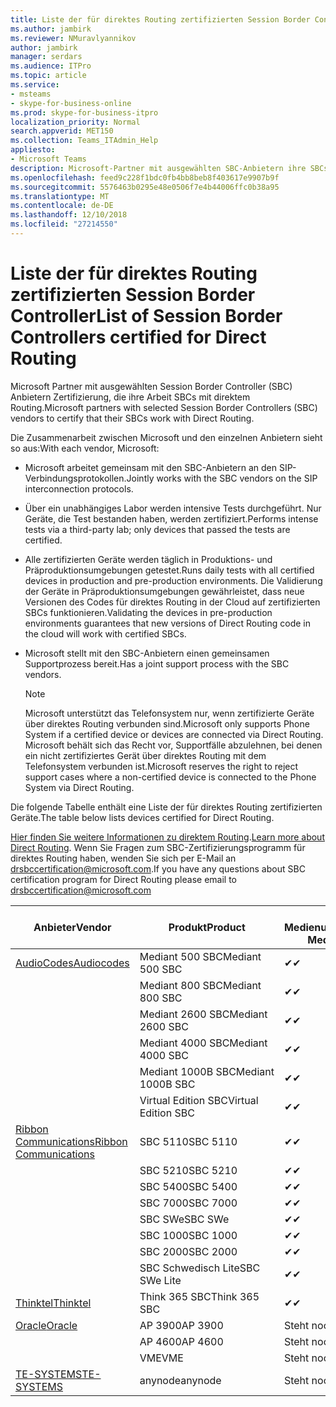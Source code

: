 ```yaml
---
title: Liste der für direktes Routing zertifizierten Session Border Controller
ms.author: jambirk
ms.reviewer: NMuravlyannikov
author: jambirk
manager: serdars
ms.audience: ITPro
ms.topic: article
ms.service:
- msteams
- skype-for-business-online
ms.prod: skype-for-business-itpro
localization_priority: Normal
search.appverid: MET150
ms.collection: Teams_ITAdmin_Help
appliesto:
- Microsoft Teams
description: Microsoft-Partner mit ausgewählten SBC-Anbietern ihre SBCs Zertifizierung arbeiten mit direktem Routing.
ms.openlocfilehash: feed9c228f1bdc0fb4bb8beb8f403617e9907b9f
ms.sourcegitcommit: 5576463b0295e48e0506f7e4b44006ffc0b38a95
ms.translationtype: MT
ms.contentlocale: de-DE
ms.lasthandoff: 12/10/2018
ms.locfileid: "27214550"
---
```

# <a name="list-of-session-border-controllers-certified-for-direct-routing"></a><span data-ttu-id="37bd9-103">Liste der für direktes Routing zertifizierten Session Border Controller</span><span class="sxs-lookup"><span data-stu-id="37bd9-103">List of Session Border Controllers certified for Direct Routing</span></span>

<span data-ttu-id="37bd9-104">Microsoft Partner mit ausgewählten Session Border Controller (SBC) Anbietern Zertifizierung, die ihre Arbeit SBCs mit direktem Routing.</span><span class="sxs-lookup"><span data-stu-id="37bd9-104">Microsoft partners with selected Session Border Controllers (SBC) vendors to certify that their SBCs work with Direct Routing.</span></span> 

<span data-ttu-id="37bd9-105">Die Zusammenarbeit zwischen Microsoft und den einzelnen Anbietern sieht so aus:</span><span class="sxs-lookup"><span data-stu-id="37bd9-105">With each vendor, Microsoft:</span></span> 

- <span data-ttu-id="37bd9-106">Microsoft arbeitet gemeinsam mit den SBC-Anbietern an den SIP-Verbindungsprotokollen.</span><span class="sxs-lookup"><span data-stu-id="37bd9-106">Jointly works with the SBC vendors on the SIP interconnection protocols.</span></span>
- <span data-ttu-id="37bd9-107">Über ein unabhängiges Labor werden intensive Tests durchgeführt. Nur Geräte, die Test bestanden haben, werden zertifiziert.</span><span class="sxs-lookup"><span data-stu-id="37bd9-107">Performs intense tests via a third-party lab; only devices that passed the tests are certified.</span></span> 
- <span data-ttu-id="37bd9-108">Alle zertifizierten Geräte werden täglich in Produktions- und Präproduktionsumgebungen getestet.</span><span class="sxs-lookup"><span data-stu-id="37bd9-108">Runs daily tests with all certified devices in production and pre-production environments.</span></span> <span data-ttu-id="37bd9-109">Die Validierung der Geräte in Präproduktionsumgebungen gewährleistet, dass neue Versionen des Codes für direktes Routing in der Cloud auf zertifizierten SBCs funktionieren.</span><span class="sxs-lookup"><span data-stu-id="37bd9-109">Validating the devices in pre-production environments guarantees that new versions of Direct Routing code in the cloud will work with certified SBCs.</span></span> 
- <span data-ttu-id="37bd9-110">Microsoft stellt mit den SBC-Anbietern einen gemeinsamen Supportprozess bereit.</span><span class="sxs-lookup"><span data-stu-id="37bd9-110">Has a joint support process with the SBC vendors.</span></span>


  > [!NOTE]
  > <span data-ttu-id="37bd9-111">Microsoft unterstützt das Telefonsystem nur, wenn zertifizierte Geräte über direktes Routing verbunden sind.</span><span class="sxs-lookup"><span data-stu-id="37bd9-111">Microsoft only supports Phone System if a certified device or devices are connected via Direct Routing.</span></span> <span data-ttu-id="37bd9-112">Microsoft behält sich das Recht vor, Supportfälle abzulehnen, bei denen ein nicht zertifiziertes Gerät über direktes Routing mit dem Telefonsystem verbunden ist.</span><span class="sxs-lookup"><span data-stu-id="37bd9-112">Microsoft reserves the right to reject support cases where a non-certified device is connected to the Phone System via Direct Routing.</span></span> 

<span data-ttu-id="37bd9-113">Die folgende Tabelle enthält eine Liste der für direktes Routing zertifizierten Geräte.</span><span class="sxs-lookup"><span data-stu-id="37bd9-113">The table below lists devices certified for Direct Routing.</span></span> 

<span data-ttu-id="37bd9-114">[Hier finden Sie weitere Informationen zu direktem Routing](https://aka.ms/dr).</span><span class="sxs-lookup"><span data-stu-id="37bd9-114">[Learn more about Direct Routing](https://aka.ms/dr).</span></span> <span data-ttu-id="37bd9-115">Wenn Sie Fragen zum SBC-Zertifizierungsprogramm für direktes Routing haben, wenden Sie sich per E-Mail an drsbccertification@microsoft.com.</span><span class="sxs-lookup"><span data-stu-id="37bd9-115">If you have any questions about SBC certification program for Direct Routing please email to drsbccertification@microsoft.com</span></span>


|                                                       <span data-ttu-id="37bd9-116">Anbieter</span><span class="sxs-lookup"><span data-stu-id="37bd9-116">Vendor</span></span>                                                        |       <span data-ttu-id="37bd9-117">Produkt</span><span class="sxs-lookup"><span data-stu-id="37bd9-117">Product</span></span>       | <span data-ttu-id="37bd9-118">Ohne Medienumgehung</span><span class="sxs-lookup"><span data-stu-id="37bd9-118">Non-Media Bypass</span></span> | <span data-ttu-id="37bd9-119">Medienumgehung</span><span class="sxs-lookup"><span data-stu-id="37bd9-119">Media Bypass</span></span> | <span data-ttu-id="37bd9-120">Softwareversion</span><span class="sxs-lookup"><span data-stu-id="37bd9-120">Software Version</span></span> |
|---------------------------------------------------------------------------------------------------------------------|---------------------|------------------|--------------|------------------|
| [<span data-ttu-id="37bd9-121">AudioCodes</span><span class="sxs-lookup"><span data-stu-id="37bd9-121">Audiocodes</span></span>](https://www.audiocodes.com/solutions-products/products/products-for-microsoft-365/direct-routing-for-microsoft-teams) |   <span data-ttu-id="37bd9-122">Mediant 500 SBC</span><span class="sxs-lookup"><span data-stu-id="37bd9-122">Mediant 500 SBC</span></span>   |     <span data-ttu-id="37bd9-123">&#10004;</span><span class="sxs-lookup"><span data-stu-id="37bd9-123">&#10004;</span></span>     |   <span data-ttu-id="37bd9-124">Steht noch aus</span><span class="sxs-lookup"><span data-stu-id="37bd9-124">Pending</span></span>    |  <span data-ttu-id="37bd9-125">7.20A.200.055</span><span class="sxs-lookup"><span data-stu-id="37bd9-125">7.20A.200.055</span></span>   |
|                                                                                                                     |   <span data-ttu-id="37bd9-126">Mediant 800 SBC</span><span class="sxs-lookup"><span data-stu-id="37bd9-126">Mediant 800 SBC</span></span>   |     <span data-ttu-id="37bd9-127">&#10004;</span><span class="sxs-lookup"><span data-stu-id="37bd9-127">&#10004;</span></span>     |   <span data-ttu-id="37bd9-128">Steht noch aus</span><span class="sxs-lookup"><span data-stu-id="37bd9-128">Pending</span></span>    |  <span data-ttu-id="37bd9-129">7.20A.200.055</span><span class="sxs-lookup"><span data-stu-id="37bd9-129">7.20A.200.055</span></span>   |
|                                                                                                                     |  <span data-ttu-id="37bd9-130">Mediant 2600 SBC</span><span class="sxs-lookup"><span data-stu-id="37bd9-130">Mediant 2600 SBC</span></span>   |     <span data-ttu-id="37bd9-131">&#10004;</span><span class="sxs-lookup"><span data-stu-id="37bd9-131">&#10004;</span></span>     |   <span data-ttu-id="37bd9-132">Steht noch aus</span><span class="sxs-lookup"><span data-stu-id="37bd9-132">Pending</span></span>    |  <span data-ttu-id="37bd9-133">7.20A.200.055</span><span class="sxs-lookup"><span data-stu-id="37bd9-133">7.20A.200.055</span></span>   |
|                                                                                                                     |  <span data-ttu-id="37bd9-134">Mediant 4000 SBC</span><span class="sxs-lookup"><span data-stu-id="37bd9-134">Mediant 4000 SBC</span></span>   |     <span data-ttu-id="37bd9-135">&#10004;</span><span class="sxs-lookup"><span data-stu-id="37bd9-135">&#10004;</span></span>     |   <span data-ttu-id="37bd9-136">Steht noch aus</span><span class="sxs-lookup"><span data-stu-id="37bd9-136">Pending</span></span>    |  <span data-ttu-id="37bd9-137">7.20A.200.055</span><span class="sxs-lookup"><span data-stu-id="37bd9-137">7.20A.200.055</span></span>   |
|                                                                                                                     | <span data-ttu-id="37bd9-138">Mediant 1000B SBC</span><span class="sxs-lookup"><span data-stu-id="37bd9-138">Mediant 1000B  SBC</span></span>  |     <span data-ttu-id="37bd9-139">&#10004;</span><span class="sxs-lookup"><span data-stu-id="37bd9-139">&#10004;</span></span>     |   <span data-ttu-id="37bd9-140">Steht noch aus</span><span class="sxs-lookup"><span data-stu-id="37bd9-140">Pending</span></span>    |  <span data-ttu-id="37bd9-141">7.20A.200.055</span><span class="sxs-lookup"><span data-stu-id="37bd9-141">7.20A.200.055</span></span>   |
|                                                                                                                     | <span data-ttu-id="37bd9-142">Virtual Edition SBC</span><span class="sxs-lookup"><span data-stu-id="37bd9-142">Virtual Edition SBC</span></span> |     <span data-ttu-id="37bd9-143">&#10004;</span><span class="sxs-lookup"><span data-stu-id="37bd9-143">&#10004;</span></span>     |   <span data-ttu-id="37bd9-144">Steht noch aus</span><span class="sxs-lookup"><span data-stu-id="37bd9-144">Pending</span></span>    |  <span data-ttu-id="37bd9-145">7.20A.200.055</span><span class="sxs-lookup"><span data-stu-id="37bd9-145">7.20A.200.055</span></span>   |
|  [<span data-ttu-id="37bd9-146">Ribbon Communications</span><span class="sxs-lookup"><span data-stu-id="37bd9-146">Ribbon Communications</span></span>](https://ribboncommunications.com/solutions/enterprise-solutions/microsoft-skype-business)  |      <span data-ttu-id="37bd9-147">SBC 5110</span><span class="sxs-lookup"><span data-stu-id="37bd9-147">SBC 5110</span></span>       |     <span data-ttu-id="37bd9-148">&#10004;</span><span class="sxs-lookup"><span data-stu-id="37bd9-148">&#10004;</span></span>     |   <span data-ttu-id="37bd9-149">Steht noch aus</span><span class="sxs-lookup"><span data-stu-id="37bd9-149">Pending</span></span>    |       <span data-ttu-id="37bd9-150">V6.2</span><span class="sxs-lookup"><span data-stu-id="37bd9-150">V6.2</span></span>       |
|                                                                                                                     |      <span data-ttu-id="37bd9-151">SBC 5210</span><span class="sxs-lookup"><span data-stu-id="37bd9-151">SBC 5210</span></span>       |     <span data-ttu-id="37bd9-152">&#10004;</span><span class="sxs-lookup"><span data-stu-id="37bd9-152">&#10004;</span></span>     |   <span data-ttu-id="37bd9-153">Steht noch aus</span><span class="sxs-lookup"><span data-stu-id="37bd9-153">Pending</span></span>    |       <span data-ttu-id="37bd9-154">V6.2</span><span class="sxs-lookup"><span data-stu-id="37bd9-154">V6.2</span></span>       |
|                                                                                                                     |      <span data-ttu-id="37bd9-155">SBC 5400</span><span class="sxs-lookup"><span data-stu-id="37bd9-155">SBC 5400</span></span>       |     <span data-ttu-id="37bd9-156">&#10004;</span><span class="sxs-lookup"><span data-stu-id="37bd9-156">&#10004;</span></span>     |   <span data-ttu-id="37bd9-157">Steht noch aus</span><span class="sxs-lookup"><span data-stu-id="37bd9-157">Pending</span></span>    |       <span data-ttu-id="37bd9-158">V6.2</span><span class="sxs-lookup"><span data-stu-id="37bd9-158">V6.2</span></span>       |
|                                                                                                                     |      <span data-ttu-id="37bd9-159">SBC 7000</span><span class="sxs-lookup"><span data-stu-id="37bd9-159">SBC 7000</span></span>       |     <span data-ttu-id="37bd9-160">&#10004;</span><span class="sxs-lookup"><span data-stu-id="37bd9-160">&#10004;</span></span>     |   <span data-ttu-id="37bd9-161">Steht noch aus</span><span class="sxs-lookup"><span data-stu-id="37bd9-161">Pending</span></span>    |       <span data-ttu-id="37bd9-162">V6.2</span><span class="sxs-lookup"><span data-stu-id="37bd9-162">V6.2</span></span>       |
|                                                                                                                     |       <span data-ttu-id="37bd9-163">SBC SWe</span><span class="sxs-lookup"><span data-stu-id="37bd9-163">SBC SWe</span></span>       |     <span data-ttu-id="37bd9-164">&#10004;</span><span class="sxs-lookup"><span data-stu-id="37bd9-164">&#10004;</span></span>     |   <span data-ttu-id="37bd9-165">Steht noch aus</span><span class="sxs-lookup"><span data-stu-id="37bd9-165">Pending</span></span>    |       <span data-ttu-id="37bd9-166">V6.2</span><span class="sxs-lookup"><span data-stu-id="37bd9-166">V6.2</span></span>       |
|                                                                                                                     |      <span data-ttu-id="37bd9-167">SBC 1000</span><span class="sxs-lookup"><span data-stu-id="37bd9-167">SBC 1000</span></span>       |     <span data-ttu-id="37bd9-168">&#10004;</span><span class="sxs-lookup"><span data-stu-id="37bd9-168">&#10004;</span></span>     |   <span data-ttu-id="37bd9-169">Steht noch aus</span><span class="sxs-lookup"><span data-stu-id="37bd9-169">Pending</span></span>    |      <span data-ttu-id="37bd9-170">V7.0.2</span><span class="sxs-lookup"><span data-stu-id="37bd9-170">V7.0.2</span></span>      |
|                                                                                                                     |      <span data-ttu-id="37bd9-171">SBC 2000</span><span class="sxs-lookup"><span data-stu-id="37bd9-171">SBC 2000</span></span>       |     <span data-ttu-id="37bd9-172">&#10004;</span><span class="sxs-lookup"><span data-stu-id="37bd9-172">&#10004;</span></span>     |   <span data-ttu-id="37bd9-173">Steht noch aus</span><span class="sxs-lookup"><span data-stu-id="37bd9-173">Pending</span></span>    |      <span data-ttu-id="37bd9-174">V7.0.2</span><span class="sxs-lookup"><span data-stu-id="37bd9-174">V7.0.2</span></span>      |
|                                                                                                                     |    <span data-ttu-id="37bd9-175">SBC Schwedisch Lite</span><span class="sxs-lookup"><span data-stu-id="37bd9-175">SBC SWe Lite</span></span>     |     <span data-ttu-id="37bd9-176">&#10004;</span><span class="sxs-lookup"><span data-stu-id="37bd9-176">&#10004;</span></span>     |   <span data-ttu-id="37bd9-177">Steht noch aus</span><span class="sxs-lookup"><span data-stu-id="37bd9-177">Pending</span></span>    |      <span data-ttu-id="37bd9-178">V7.0.4</span><span class="sxs-lookup"><span data-stu-id="37bd9-178">V7.0.4</span></span>      |
|                     [<span data-ttu-id="37bd9-179">Thinktel</span><span class="sxs-lookup"><span data-stu-id="37bd9-179">Thinktel</span></span>](https://www.thinktel.ca/services/think-365/think-365-overview/)                      |    <span data-ttu-id="37bd9-180">Think 365 SBC</span><span class="sxs-lookup"><span data-stu-id="37bd9-180">Think 365 SBC</span></span>    |     <span data-ttu-id="37bd9-181">&#10004;</span><span class="sxs-lookup"><span data-stu-id="37bd9-181">&#10004;</span></span>     |   <span data-ttu-id="37bd9-182">Steht noch aus</span><span class="sxs-lookup"><span data-stu-id="37bd9-182">Pending</span></span>    |       <span data-ttu-id="37bd9-183">V1.4</span><span class="sxs-lookup"><span data-stu-id="37bd9-183">V1.4</span></span>       |
|                     [<span data-ttu-id="37bd9-184">Oracle</span><span class="sxs-lookup"><span data-stu-id="37bd9-184">Oracle</span></span>](https://www.oracle.com/industries/communications/products/session-border-controller/index.html)                      |    <span data-ttu-id="37bd9-185">AP 3900</span><span class="sxs-lookup"><span data-stu-id="37bd9-185">AP 3900</span></span>       |   <span data-ttu-id="37bd9-186">Steht noch aus</span><span class="sxs-lookup"><span data-stu-id="37bd9-186">Pending</span></span>    |   <span data-ttu-id="37bd9-187">Steht noch aus</span><span class="sxs-lookup"><span data-stu-id="37bd9-187">Pending</span></span>  |   <span data-ttu-id="37bd9-188">Steht noch aus</span><span class="sxs-lookup"><span data-stu-id="37bd9-188">Pending</span></span>    |
|                                                                                                                     |      <span data-ttu-id="37bd9-189">AP 4600</span><span class="sxs-lookup"><span data-stu-id="37bd9-189">AP 4600</span></span>         |    <span data-ttu-id="37bd9-190">Steht noch aus</span><span class="sxs-lookup"><span data-stu-id="37bd9-190">Pending</span></span>    |   <span data-ttu-id="37bd9-191">Steht noch aus</span><span class="sxs-lookup"><span data-stu-id="37bd9-191">Pending</span></span>    |      <span data-ttu-id="37bd9-192">Steht noch aus</span><span class="sxs-lookup"><span data-stu-id="37bd9-192">Pending</span></span>      |
|                                                                                                                     |      <span data-ttu-id="37bd9-193">VME</span><span class="sxs-lookup"><span data-stu-id="37bd9-193">VME</span></span>             |    <span data-ttu-id="37bd9-194">Steht noch aus</span><span class="sxs-lookup"><span data-stu-id="37bd9-194">Pending</span></span>    |   <span data-ttu-id="37bd9-195">Steht noch aus</span><span class="sxs-lookup"><span data-stu-id="37bd9-195">Pending</span></span>    |      <span data-ttu-id="37bd9-196">Steht noch aus</span><span class="sxs-lookup"><span data-stu-id="37bd9-196">Pending</span></span>      |
|                     [<span data-ttu-id="37bd9-197">TE-SYSTEMS</span><span class="sxs-lookup"><span data-stu-id="37bd9-197">TE-SYSTEMS</span></span>](https://www.anynode.de/anynode-and-microsoft-teams/)                               |     <span data-ttu-id="37bd9-198">anynode</span><span class="sxs-lookup"><span data-stu-id="37bd9-198">anynode</span></span>         |    <span data-ttu-id="37bd9-199">Steht noch aus</span><span class="sxs-lookup"><span data-stu-id="37bd9-199">Pending</span></span>    |   <span data-ttu-id="37bd9-200">Steht noch aus</span><span class="sxs-lookup"><span data-stu-id="37bd9-200">Pending</span></span>    |      <span data-ttu-id="37bd9-201">Steht noch aus</span><span class="sxs-lookup"><span data-stu-id="37bd9-201">Pending</span></span>      |
